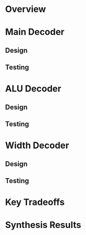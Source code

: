 # Overview

# Main Decoder

## Design

## Testing

# ALU Decoder

## Design

## Testing

# Width Decoder

## Design

## Testing

# Key Tradeoffs

# Synthesis Results
